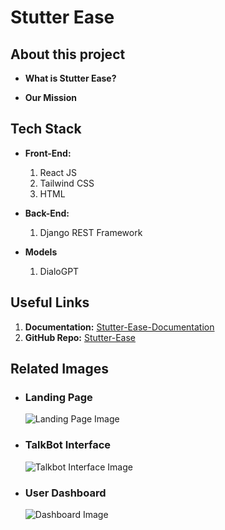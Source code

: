 # Stutter Ease

## About this project
- **What is Stutter Ease?**

- **Our Mission**


## Tech Stack
- **Front-End:**
  1. React JS
  2. Tailwind CSS
  3. HTML
     
- **Back-End:**
  1. Django REST Framework
     
- **Models**
  1. DialoGPT

## Useful Links
1. **Documentation:** [Stutter-Ease-Documentation]()
2. **GitHub Repo:** [Stutter-Ease]()

## Related Images

- ### Landing Page
  ![Landing Page Image]()
  
- ### TalkBot Interface
  ![Talkbot Interface Image]()
  
- ### User Dashboard
  ![Dashboard Image]()
